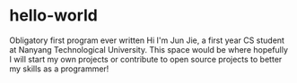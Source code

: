 # hello-world
Obligatory first program ever written
Hi I'm Jun Jie, a first year CS student at Nanyang Technological University. This space would be where hopefully I will start my own projects or contribute to open source projects to better my skills as a programmer!
